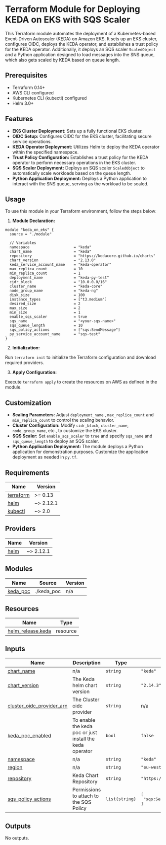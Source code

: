 # Terraform Module for Deploying KEDA on EKS with SQS Scaler

This Terraform module automates the deployment of a Kubernetes-based Event-Driven Autoscaler (KEDA) on Amazon EKS. It sets up an EKS cluster, configures OIDC, deploys the KEDA operator, and establishes a trust policy for the KEDA operator. Additionally, it deploys an SQS scaler `ScaledObject` and a Python application designed to load messages into the SNS queue, which also gets scaled by KEDA based on queue length.

## Prerequisites

- Terraform 0.14+
- AWS CLI configured
- Kubernetes CLI (kubectl) configured
- Helm 3.0+

## Features

- **EKS Cluster Deployment:** Sets up a fully functional EKS cluster.
- **OIDC Setup:** Configures OIDC for the EKS cluster, facilitating secure service operations.
- **KEDA Operator Deployment:** Utilizes Helm to deploy the KEDA operator within the specified namespace.
- **Trust Policy Configuration:** Establishes a trust policy for the KEDA operator to perform necessary operations in the EKS cluster.
- **SQS Scaler Deployment:** Deploys an SQS scaler `ScaledObject` to automatically scale workloads based on the queue length.
- **Python Application Deployment:** Deploys a Python application to interact with the SNS queue, serving as the workload to be scaled.

## Usage

To use this module in your Terraform environment, follow the steps below:

1. **Module Declaration:**

```hcl
module "keda_on_eks" {
  source = "./module"

  // Variables
  namespace                    = "keda"
  chart_name                   = "keda"
  repository                   = "https://kedacore.github.io/charts"
  chart_version                = "2.13.0"
  keda_service_account_name    = "keda-operator"
  max_replica_count            = 10
  min_replica_count            = 1
  deployment_name              = "keda-py-test"
  cidr_block                   = "10.0.0.0/16"
  cluster_name                 = "keda-core"
  node_group_name              = "keda-ng"
  disk_size                    = 100
  instance_types               = ["t3.medium"]
  desired_size                 = 2
  max_size                     = 2
  min_size                     = 1
  enable_sqs_scaler            = true
  sqs_name                     = "<your-sqs-name>"
  sqs_queue_length             = 10
  sqs_policy_actions           = ["sqs:SendMessage"]
  py_service_account_name      = "sqs-test"
}
```

2. **Initialization:**

Run `terraform init` to initialize the Terraform configuration and download required providers.

3. **Apply Configuration:**

Execute `terraform apply` to create the resources on AWS as defined in the module.

## Customization

- **Scaling Parameters:** Adjust `deployment_name` , `max_replica_count` and `min_replica_count` to control the scaling behavior.
- **Cluster Configuration:** Modify `cidr_block`, `cluster_name`, `node_group_name`, etc., to customize the EKS cluster.
- **SQS Scaler:** Set `enable_sqs_scaler` to `true` and specify `sqs_name` and `sqs_queue_length` to deploy an SQS scaler.
- **Python Application Deployment:** The module deploys a Python application for demonstration purposes. Customize the application deployment as needed in `py.tf`.

<!-- BEGINNING OF PRE-COMMIT-TERRAFORM DOCS HOOK -->
## Requirements

| Name | Version |
|------|---------|
| <a name="requirement_terraform"></a> [terraform](#requirement\_terraform) | >= 0.13 |
| <a name="requirement_helm"></a> [helm](#requirement\_helm) | ~> 2.12.1 |
| <a name="requirement_kubectl"></a> [kubectl](#requirement\_kubectl) | ~> 2.0 |

## Providers

| Name | Version |
|------|---------|
| <a name="provider_helm"></a> [helm](#provider\_helm) | ~> 2.12.1 |

## Modules

| Name | Source | Version |
|------|--------|---------|
| <a name="module_keda_poc"></a> [keda\_poc](#module\_keda\_poc) | ./keda_poc | n/a |

## Resources

| Name | Type |
|------|------|
| [helm_release.keda](https://registry.terraform.io/providers/hashicorp/helm/latest/docs/resources/release) | resource |

## Inputs

| Name | Description | Type | Default | Required |
|------|-------------|------|---------|:--------:|
| <a name="input_chart_name"></a> [chart\_name](#input\_chart\_name) | n/a | `string` | `"keda"` | no |
| <a name="input_chart_version"></a> [chart\_version](#input\_chart\_version) | The Keda helm chart version | `string` | `"2.14.3"` | no |
| <a name="input_cluster_oidc_provider_arn"></a> [cluster\_oidc\_provider\_arn](#input\_cluster\_oidc\_provider\_arn) | The Cluster oidc provider | `string` | n/a | yes |
| <a name="input_keda_poc_enabled"></a> [keda\_poc\_enabled](#input\_keda\_poc\_enabled) | To enable the keda poc or just install the keda operator | `bool` | `false` | no |
| <a name="input_namespace"></a> [namespace](#input\_namespace) | n/a | `string` | `"keda"` | no |
| <a name="input_region"></a> [region](#input\_region) | n/a | `string` | `"eu-west-1"` | no |
| <a name="input_repository"></a> [repository](#input\_repository) | Keda Chart Repository | `string` | `"https://kedacore.github.io/charts"` | no |
| <a name="input_sqs_policy_actions"></a> [sqs\_policy\_actions](#input\_sqs\_policy\_actions) | Permissions to attach to the SQS Policy | `list(string)` | <pre>[<br>  "sqs:SendMessage"<br>]</pre> | no |

## Outputs

No outputs.
<!-- END OF PRE-COMMIT-TERRAFORM DOCS HOOK -->
